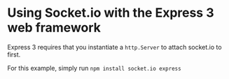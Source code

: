 Using Socket.io with the Express 3 web framework
================================================

Express 3 requires that you instantiate a `http.Server` to attach socket.io to first.

For this example, simply run `npm install socket.io express`